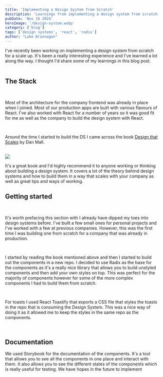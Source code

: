 ```yaml
---
title: 'Implementing a Design System from Scratch'
description: 'Learnings from implementing a design system from scratch for a scale up'
pubDate: 'Nov 16 2024'
heroImage: '/design-system.webp'
category: ['blog']
tags: ['design systems', 'react', 'radix']
author: "Luke Brannagan"
---
```


I've recently been working on implementing a design system from scratch for a scale up. It's been a really interesting experience and I've learned a lot along the way. I thought I'd share some of my learnings in this blog post.
<br />
<br />

## The Stack

<br />

Most of the architecture for the company frontend was already in place when I joined. Most of our production apps are built with various flavours of React. I've also worked with React for a number of years so it was good fit for me as well as the company to build the design system with React.

<br />

Around the time I started to build the DS I came across the book <a href="https://www.amazon.co.uk/Design-That-Scales-Creating-Sustainable/dp/1959029215" target="_blank">Design that Scales</a> by Dan Mall. 

<br />

<img src="/design-that-scales.webp">

<br />

It's a great book and I'd highly recommend it to anyone working or thinking about building a design system. It covers a lot of the theory behind design systems and how to build them in a way that scales with your company as well as great tips and ways of working.

## Getting started

<br />

It's worth prefacing this section with I already have dipped my toes into design systems before. I've built a few small ones for personal projects and I've worked with a few at previous companies. However, this was the first time I was building one from scratch for a company that was already in production.

<br />

I started by reading the book mentioned above and then I started to build out the components in a new repo. I decided to use Radix as the base for the components as it's a really nice library that allows you to build unstyled components and then add your own styles on top. This was perfect for the majority of components however for some of the more complex components I had to build them from scratch.

<br />

For toasts I used React Toastify that exports a CSS file that styles the toasts in the repo that is consuming the Design System. This was a nice way of doing it as it allowed me to keep the styles in the same repo as the components.

<br />

## Documentation

We used Storybook for the documentation of the components. It's a tool that allows you to see all the components in one place and interact with them. It also allows you to see the different states of the components which is really useful for testing. We have hopes in the future to implement 
